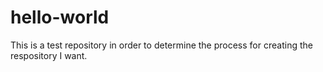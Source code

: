 # hello-world
This is a test repository in order to determine the process for creating the respository I want.
